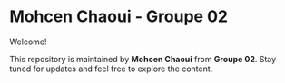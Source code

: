 # Mohcen Chaoui - Groupe 02

Welcome!

This repository is maintained by **Mohcen Chaoui** from **Groupe 02**. Stay tuned for updates and feel free to explore the content.